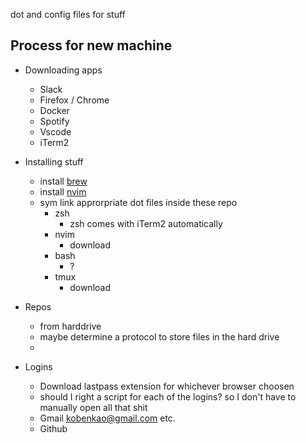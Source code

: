 dot and config files for stuff

## Process for new machine

- Downloading apps
	- Slack
	- Firefox / Chrome
	- Docker
	- Spotify
	- Vscode
	- iTerm2

- Installing stuff
	- install [brew](https://brew.sh/)
	- install [nvim](https://github.com/neovim/neovim/wiki/Installing-Neovim)
	- sym link approrpriate dot files inside these repo
		- zsh
			- zsh comes with iTerm2 automatically
		- nvim
			- download
		- bash
			- ?
		- tmux
			- download

- Repos
	- from harddrive
	- maybe determine a protocol to store files in the hard drive
	- 

- Logins
	- Download lastpass extension for whichever browser choosen
	- should I right a script for each of the logins? so I don't have to manually open all that shit
	- Gmail
		kobenkao@gmail.com
		etc.
	- Github



